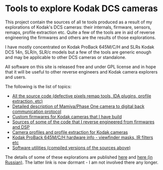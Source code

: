 # Tools to explore Kodak DCS cameras

This project contain the sources of all te tools produced as a result of my explorations of Kodak's DCS cameras: their internals, firmware, sensors, remaps, profile extraction etc. Quite a few of the tools are in aid of reverse engineering the firmwares and others are the results of those explorations.

I have mostly concentrated on Kodak ProBack 645M/C/H and SLRs Kodak DCS 14n, SLR/n, SLR/c models but a few of the tools are generic enough and may be applicable to other DCS cameras or standalone.

All software on this site is released free and under GPL license and in hope that it will be useful to other reverse engineers and Kodak camera explorers and users. 

The following is the list of topics:

* [All the source code (defective pixels remap tools, IDA plugins, profile extraction, etc)](sources)
* [Detailed description of Mamiya/Phase One camera to digital back communication protocol](Mamiya_Protocol)
* [Custom firmwares for Kodak cameras that I have build](Firmwares)
* [Sources of some of the code that I reverse engineered from firmwares and DSP](Firmwares/Reversed_Sources)
* [Camera profiles and profile extraction for Kodak cameras](profiles.md)
* [Kodak ProBack 645M/C/H hardware info - viewfinder masks, IR filters etc](hardware.md)
* [Software utilities (compiled versions of the sources above)](tools.md)

The details of some of these explorations are published [here](https://dalex-257.livejournal.com/) and [here (in Russian)](http://wowcamera.info/viewtopic.php?f=18&t=283). The latter link is now dormant - I am not involved there any longer.
